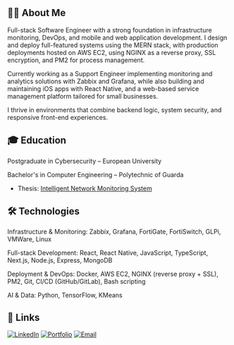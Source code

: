 ## 🧑‍💻 About Me

Full-stack Software Engineer with a strong foundation in infrastructure monitoring, DevOps, and mobile and web application development. I design and deploy full-featured systems using the MERN stack, with production deployments hosted on AWS EC2, using NGINX as a reverse proxy, SSL encryption, and PM2 for process management.

Currently working as a Support Engineer implementing monitoring and analytics solutions with Zabbix and Grafana, while also building and maintaining iOS apps with React Native, and a web-based service management platform tailored for small businesses.

I thrive in environments that combine backend logic, system security, and responsive front-end experiences.

## 🎓 Education

Postgraduate in Cybersecurity – European University

Bachelor's in Computer Engineering – Polytechnic of Guarda
  
  - Thesis: [Intelligent Network Monitoring System](https://luisantoniio1998.github.io/tese.pdf)

## 🛠 Technologies

Infrastructure & Monitoring: Zabbix, Grafana, FortiGate, FortiSwitch, GLPi, VMWare, Linux

Full-stack Development: React, React Native, JavaScript, TypeScript, Next.js, Node.js, Express, MongoDB

Deployment & DevOps: Docker, AWS EC2, NGINX (reverse proxy + SSL), PM2, Git, CI/CD (GitHub/GitLab), Bash scripting

AI & Data: Python, TensorFlow, KMeans

## 🔗 Links
[![LinkedIn](https://img.shields.io/badge/-LinkedIn-0A66C2?style=flat)](https://www.linkedin.com/in/-luis-barros-/)
[![Portfolio](https://img.shields.io/badge/-Portfolio-000000?style=flat)](https://luisantoniio1998.github.io)
[![Email](https://img.shields.io/badge/-Email-EA4335?style=flat)](mailto:luisantoniio1998@gmail.com)

